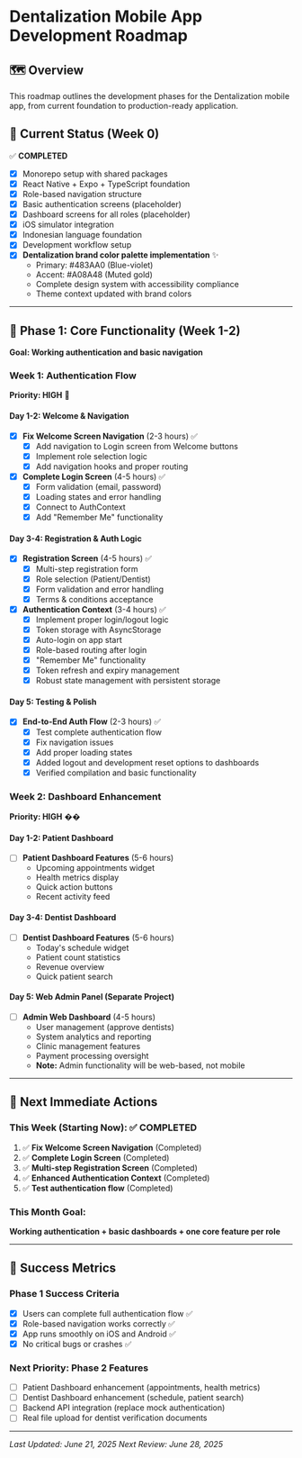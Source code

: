 # Dentalization Mobile App Development Roadmap

## 🗺️ Overview
This roadmap outlines the development phases for the Dentalization mobile app, from current foundation to production-ready application.

## 📍 Current Status (Week 0)
✅ **COMPLETED**
- [x] Monorepo setup with shared packages
- [x] React Native + Expo + TypeScript foundation
- [x] Role-based navigation structure
- [x] Basic authentication screens (placeholder)
- [x] Dashboard screens for all roles (placeholder)
- [x] iOS simulator integration
- [x] Indonesian language foundation
- [x] Development workflow setup
- [x] **Dentalization brand color palette implementation** ✨
  - Primary: #483AA0 (Blue-violet)
  - Accent: #A08A48 (Muted gold)
  - Complete design system with accessibility compliance
  - Theme context updated with brand colors

---

## 🚀 Phase 1: Core Functionality (Week 1-2)
**Goal: Working authentication and basic navigation**

### Week 1: Authentication Flow
**Priority: HIGH** 🔴

#### Day 1-2: Welcome & Navigation
- [x] **Fix Welcome Screen Navigation** (2-3 hours) ✅
  - [x] Add navigation to Login screen from Welcome buttons
  - [x] Implement role selection logic
  - [x] Add navigation hooks and proper routing

- [x] **Complete Login Screen** (4-5 hours) ✅
  - [x] Form validation (email, password)
  - [x] Loading states and error handling
  - [x] Connect to AuthContext
  - [x] Add "Remember Me" functionality

#### Day 3-4: Registration & Auth Logic
- [x] **Registration Screen** (4-5 hours) ✅
  - [x] Multi-step registration form
  - [x] Role selection (Patient/Dentist)
  - [x] Form validation and error handling
  - [x] Terms & conditions acceptance

- [x] **Authentication Context** (3-4 hours) ✅
  - [x] Implement proper login/logout logic
  - [x] Token storage with AsyncStorage
  - [x] Auto-login on app start
  - [x] Role-based routing after login
  - [x] "Remember Me" functionality
  - [x] Token refresh and expiry management
  - [x] Robust state management with persistent storage

#### Day 5: Testing & Polish
- [x] **End-to-End Auth Flow** (2-3 hours) ✅
  - [x] Test complete authentication flow
  - [x] Fix navigation issues
  - [x] Add proper loading states
  - [x] Added logout and development reset options to dashboards
  - [x] Verified compilation and basic functionality

### Week 2: Dashboard Enhancement
**Priority: HIGH** ��

#### Day 1-2: Patient Dashboard
- [ ] **Patient Dashboard Features** (5-6 hours)
  - Upcoming appointments widget
  - Health metrics display
  - Quick action buttons
  - Recent activity feed

#### Day 3-4: Dentist Dashboard  
- [ ] **Dentist Dashboard Features** (5-6 hours)
  - Today's schedule widget
  - Patient count statistics
  - Revenue overview
  - Quick patient search

#### Day 5: Web Admin Panel (Separate Project)
- [ ] **Admin Web Dashboard** (4-5 hours)
  - User management (approve dentists)
  - System analytics and reporting
  - Clinic management features
  - Payment processing oversight
  - **Note:** Admin functionality will be web-based, not mobile

---

## 📱 Next Immediate Actions

### This Week (Starting Now): ✅ **COMPLETED**
1. ✅ **Fix Welcome Screen Navigation** (Completed)
2. ✅ **Complete Login Screen** (Completed)
3. ✅ **Multi-step Registration Screen** (Completed)
4. ✅ **Enhanced Authentication Context** (Completed)
5. ✅ **Test authentication flow** (Completed)

### This Month Goal:
**Working authentication + basic dashboards + one core feature per role**

---

## 🎯 Success Metrics

### Phase 1 Success Criteria
- [x] Users can complete full authentication flow ✅
- [x] Role-based navigation works correctly ✅
- [x] App runs smoothly on iOS and Android ✅
- [x] No critical bugs or crashes ✅

### Next Priority: Phase 2 Features
- [ ] Patient Dashboard enhancement (appointments, health metrics)
- [ ] Dentist Dashboard enhancement (schedule, patient search)
- [ ] Backend API integration (replace mock authentication)
- [ ] Real file upload for dentist verification documents

---

*Last Updated: June 21, 2025*
*Next Review: June 28, 2025*
